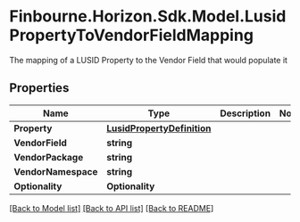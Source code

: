 # Finbourne.Horizon.Sdk.Model.LusidPropertyToVendorFieldMapping
The mapping of a LUSID Property to the Vendor Field that would populate it

## Properties

Name | Type | Description | Notes
------------ | ------------- | ------------- | -------------
**Property** | [**LusidPropertyDefinition**](LusidPropertyDefinition.md) |  | 
**VendorField** | **string** |  | 
**VendorPackage** | **string** |  | 
**VendorNamespace** | **string** |  | 
**Optionality** | **Optionality** |  | 

[[Back to Model list]](../README.md#documentation-for-models) [[Back to API list]](../README.md#documentation-for-api-endpoints) [[Back to README]](../README.md)

